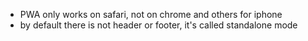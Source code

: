 - PWA only works on safari, not on chrome and others for iphone
- by default there is not header or footer, it's called standalone mode
